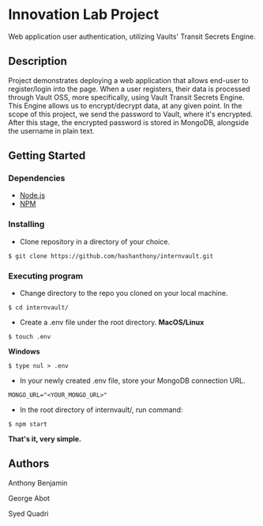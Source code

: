 # Innovation Lab Project

Web application user authentication, utilizing Vaults' Transit Secrets Engine.

## Description

Project demonstrates deploying a web application that allows end-user to register/login into the page. When a user registers, their data is processed through Vault OSS, more specifically, using Vault Transit Secrets Engine. This Engine allows us to encrypt/decrypt data, at any given point. In the scope of this project, we send the password to Vault, where it's encrypted. After this stage, the encrypted password is stored in MongoDB, alongside the username in plain text. 

## Getting Started

### Dependencies

* [Node.js](https://nodejs.dev/download)
* [NPM](https://docs.npmjs.com/downloading-and-installing-node-js-and-npm)

### Installing

* Clone repository in a directory of your choice.
```
$ git clone https://github.com/hashanthony/internvault.git
```

### Executing program

* Change directory to the repo you cloned on your local machine.
```
$ cd internvault/
```

* Create a .env file under the root directory.
**MacOS/Linux**
```
$ touch .env
```

**Windows**
```
$ type nul > .env
``` 

* In your newly created .env file, store your MongoDB connection URL.
```
MONGO_URL="<YOUR_MONGO_URL>"
```

* In the root directory of internvault/, run command:
```
$ npm start
```

**That's it, very simple.**

## Authors

Anthony Benjamin

George Abot

Syed Quadri
